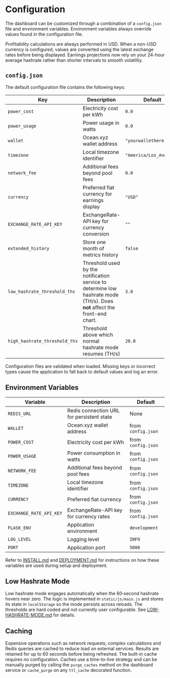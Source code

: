 # Configuration

The dashboard can be customized through a combination of a `config.json` file and environment variables. Environment variables always override values found in the configuration file.

Profitability calculations are always performed in USD. When a non-USD currency is configured,
values are converted using the latest exchange rates before being displayed.
Earnings projections now rely on your 24-hour average hashrate rather than shorter intervals to
smooth volatility.

## `config.json`

The default configuration file contains the following keys:

| Key | Description | Default |
|-----|-------------|---------|
| `power_cost` | Electricity cost per kWh | `0.0` |
| `power_usage` | Power usage in watts | `0.0` |
| `wallet` | Ocean.xyz wallet address | `"yourwallethere"` |
| `timezone` | Local timezone identifier | `"America/Los_Angeles"` |
| `network_fee` | Additional fees beyond pool fees | `0.0` |
| `currency` | Preferred fiat currency for earnings display | `"USD"` |
| `EXCHANGE_RATE_API_KEY` | ExchangeRate-API key for currency conversion | `""` |
| `extended_history` | Store one month of metrics history | `false` |
| `low_hashrate_threshold_ths` | Threshold used by the notification service to determine low hashrate mode (TH/s). Does **not** affect the front-end chart. | `3.0` |
| `high_hashrate_threshold_ths` | Threshold above which normal hashrate mode resumes (TH/s) | `20.0` |

Configuration files are validated when loaded. Missing keys or incorrect types
cause the application to fall back to default values and log an error.

## Environment Variables

| Variable | Description | Default |
|----------|-------------|---------|
| `REDIS_URL` | Redis connection URL for persistent state | None |
| `WALLET` | Ocean.xyz wallet address | from `config.json` |
| `POWER_COST` | Electricity cost per kWh | from `config.json` |
| `POWER_USAGE` | Power consumption in watts | from `config.json` |
| `NETWORK_FEE` | Additional fees beyond pool fees | from `config.json` |
| `TIMEZONE` | Local timezone identifier | from `config.json` |
| `CURRENCY` | Preferred fiat currency | from `config.json` |
| `EXCHANGE_RATE_API_KEY` | ExchangeRate-API key for currency rates | from `config.json` |
| `FLASK_ENV` | Application environment | `development` |
| `LOG_LEVEL` | Logging level | `INFO` |
| `PORT` | Application port | `5000` |

Refer to [INSTALL.md](INSTALL.md) and [DEPLOYMENT.md](DEPLOYMENT.md) for instructions on how these variables are used during setup and deployment.

## Low Hashrate Mode

Low hashrate mode engages automatically when the 60‑second hashrate hovers near
zero. The logic is implemented in `static/js/main.js` and stores its state in
`localStorage` so the mode persists across reloads. The thresholds are hard
coded and not currently user configurable. See
[LOW-HASHRATE-MODE.md](LOW-HASHRATE-MODE.md) for details.

## Caching

Expensive operations such as network requests, complex calculations and Redis queries are cached to reduce
load on external services. Results are retained for up to 60 seconds before being refreshed. The built-in
cache requires no configuration. Caches use a time-to-live strategy and can be
manually purged by calling the ``purge_caches`` method on the dashboard service
or ``cache_purge`` on any ``ttl_cache`` decorated function.
